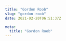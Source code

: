 ```yaml
---
title: "Gordon Roob"
slug: "gordon-roob"
date: 2021-02-20T06:51:37Z

meta:
  title: "Gordon Roob"
---
```


